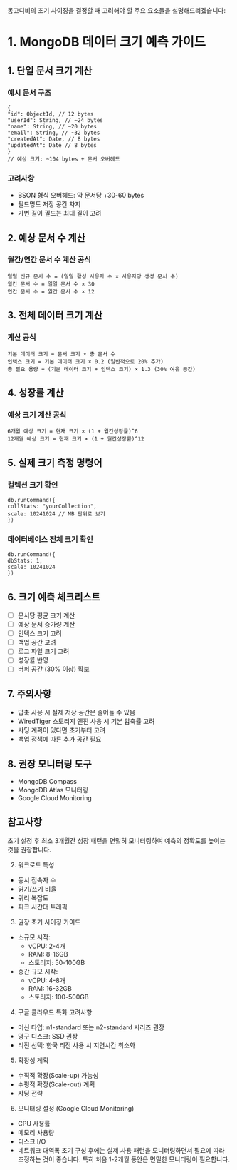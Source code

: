 몽고디비의 초기 사이징을 결정할 때 고려해야 할 주요 요소들을 설명해드리겠습니다:

# 1. MongoDB 데이터 크기 예측 가이드

## 1. 단일 문서 크기 계산

### 예시 문서 구조
```
{
"id": ObjectId, // 12 bytes
"userId": String, // ~24 bytes
"name": String, // ~20 bytes
"email": String, // ~32 bytes
"createdAt": Date, // 8 bytes
"updatedAt": Date // 8 bytes
}
// 예상 크기: ~104 bytes + 문서 오버헤드
```
### 고려사항
- BSON 형식 오버헤드: 약 문서당 +30-60 bytes
- 필드명도 저장 공간 차지
- 가변 길이 필드는 최대 길이 고려

## 2. 예상 문서 수 계산

### 월간/연간 문서 수 계산 공식
```
일일 신규 문서 수 = (일일 활성 사용자 수 × 사용자당 생성 문서 수)
월간 문서 수 = 일일 문서 수 × 30
연간 문서 수 = 월간 문서 수 × 12
```

## 3. 전체 데이터 크기 계산

### 계산 공식
```
기본 데이터 크기 = 문서 크기 × 총 문서 수
인덱스 크기 = 기본 데이터 크기 × 0.2 (일반적으로 20% 추가)
총 필요 용량 = (기본 데이터 크기 + 인덱스 크기) × 1.3 (30% 여유 공간)
```

## 4. 성장률 계산

### 예상 크기 계산 공식
```
6개월 예상 크기 = 현재 크기 × (1 + 월간성장률)^6
12개월 예상 크기 = 현재 크기 × (1 + 월간성장률)^12
```


## 5. 실제 크기 측정 명령어

### 컬렉션 크기 확인
```
db.runCommand({
collStats: "yourCollection",
scale: 10241024 // MB 단위로 보기
})
```
### 데이터베이스 전체 크기 확인
```
db.runCommand({
dbStats: 1,
scale: 10241024
})
```
## 6. 크기 예측 체크리스트

- [ ] 문서당 평균 크기 계산
- [ ] 예상 문서 증가량 계산
- [ ] 인덱스 크기 고려
- [ ] 백업 공간 고려
- [ ] 로그 파일 크기 고려
- [ ] 성장률 반영
- [ ] 버퍼 공간 (30% 이상) 확보

## 7. 주의사항

- 압축 사용 시 실제 저장 공간은 줄어들 수 있음
- WiredTiger 스토리지 엔진 사용 시 기본 압축률 고려
- 샤딩 계획이 있다면 초기부터 고려
- 백업 정책에 따른 추가 공간 필요

## 8. 권장 모니터링 도구

- MongoDB Compass
- MongoDB Atlas 모니터링
- Google Cloud Monitoring

## 참고사항

초기 설정 후 최소 3개월간 성장 패턴을 면밀히 모니터링하여 예측의 정확도를 높이는 것을 권장합니다.

2. 워크로드 특성
* 동시 접속자 수
* 읽기/쓰기 비율
* 쿼리 복잡도
* 피크 시간대 트래픽
3. 권장 초기 사이징 가이드
* 소규모 시작:
  * vCPU: 2-4개
  * RAM: 8-16GB
  * 스토리지: 50-100GB
* 중간 규모 시작:
  * vCPU: 4-8개
  * RAM: 16-32GB
  * 스토리지: 100-500GB
4. 구글 클라우드 특화 고려사항
* 머신 타입: n1-standard 또는 n2-standard 시리즈 권장
* 영구 디스크: SSD 권장
* 리전 선택: 한국 리전 사용 시 지연시간 최소화
5. 확장성 계획
* 수직적 확장(Scale-up) 가능성
* 수평적 확장(Scale-out) 계획
* 샤딩 전략
6. 모니터링 설정 (Google Cloud Monitoring)
* CPU 사용률
* 메모리 사용량
* 디스크 I/O
* 네트워크 대역폭
초기 구성 후에는 실제 사용 패턴을 모니터링하면서 필요에 따라 조정하는 것이 좋습니다. 특히 처음 1-2개월 동안은 면밀한 모니터링이 필요합니다.